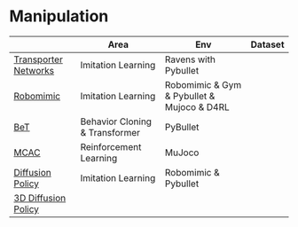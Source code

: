 # Manipulation

|                                                              | Area                           | Env                                        | Dataset |
| ------------------------------------------------------------ | ------------------------------ | ------------------------------------------ | ------- |
| [Transporter Networks](https://transporternets.github.io)    | Imitation Learning             | Ravens with Pybullet                       |         |
| [Robomimic](https://robomimic.github.io/)                    | Imitation Learning             | Robomimic & Gym & Pybullet & Mujoco & D4RL |         |
| [BeT](https://github.com/whaleRobot/Robot-Learning/blob/master/codes/manipulation/BeT.md) | Behavior Cloning & Transformer | PyBullet                                   |         |
| [MCAC](https://sites.google.com/view/mcac-rl)                | Reinforcement Learning         | MuJoco                                     |         |
| [Diffusion Policy](https://diffusion-policy.cs.columbia.edu/) | Imitation Learning             | Robomimic & Pybullet                       |         |
| [3D Diffusion Policy](https://3d-diffusion-policy.github.io/) |                                |                                            |         |

